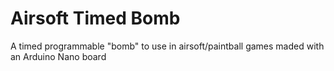 # Airsoft Timed Bomb
A timed programmable "bomb" to use in airsoft/paintball games maded with an Arduino Nano board
